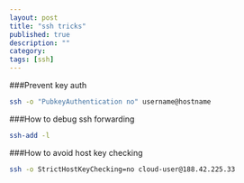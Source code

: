 ```yaml
---
layout: post
title: "ssh tricks"
published: true
description: ""
category: 
tags: [ssh]
---
```


###Prevent key auth
```bash
ssh -o "PubkeyAuthentication no" username@hostname
```

###How to debug ssh forwarding
```bash
ssh-add -l
```

###How to avoid host key checking
```bash
ssh -o StrictHostKeyChecking=no cloud-user@188.42.225.33
```
